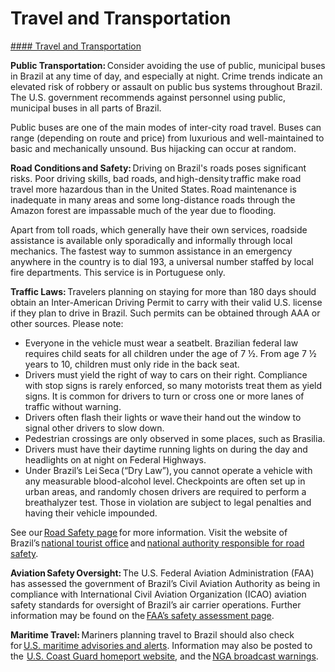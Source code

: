 # Travel and Transportation

[#### Travel and Transportation](javascript:void(0); "Travel and Transportation")

**Public Transportation:** Consider avoiding the use of public, municipal buses in Brazil at any time of day, and especially at night. Crime trends indicate an elevated risk of robbery or assault on public bus systems throughout Brazil. The U.S. government recommends against personnel using public, municipal buses in all parts of Brazil.

Public buses are one of the main modes of inter-city road travel. Buses can range (depending on route and price) from luxurious and well-maintained to basic and mechanically unsound. Bus hijacking can occur at random.

**Road Conditions and Safety:** Driving on Brazil's roads poses significant risks. Poor driving skills, bad roads, and high-density traffic make road travel more hazardous than in the United States. Road maintenance is inadequate in many areas and some long-distance roads through the Amazon forest are impassable much of the year due to flooding.

Apart from toll roads, which generally have their own services, roadside assistance is available only sporadically and informally through local mechanics. The fastest way to summon assistance in an emergency anywhere in the country is to dial 193, a universal number staffed by local fire departments. This service is in Portuguese only.

**Traffic Laws:** Travelers planning on staying for more than 180 days should obtain an Inter-American Driving Permit to carry with their valid U.S. license if they plan to drive in Brazil. Such permits can be obtained through AAA or other sources. Please note:

* Everyone in the vehicle must wear a seatbelt. Brazilian federal law requires child seats for all children under the age of 7 ½. From age 7 ½ years to 10, children must only ride in the back seat.
* Drivers must yield the right of way to cars on their right. Compliance with stop signs is rarely enforced, so many motorists treat them as yield signs. It is common for drivers to turn or cross one or more lanes of traffic without warning.
* Drivers often flash their lights or wave their hand out the window to signal other drivers to slow down.
* Pedestrian crossings are only observed in some places, such as Brasilia.
* Drivers must have their daytime running lights on during the day and headlights on at night on Federal Highways.
* Under Brazil’s Lei Seca (“Dry Law”), you cannot operate a vehicle with any measurable blood-alcohol level. Checkpoints are often set up in urban areas, and randomly chosen drivers are required to perform a breathalyzer test. Those in violation are subject to legal penalties and having their vehicle impounded.

See our [Road Safety page](https://travel.state.gov/content/travel/en/international-travel/before-you-go/driving-and-road-safety.html) for more information. Visit the website of Brazil’s [national tourist office](https://travel.state.gov/content/travel/en/international-travel/International-Travel-Country-Information-Pages/Brazil.html#ExternalPopup) and [national authority responsible for road safety](https://travel.state.gov/content/travel/en/international-travel/International-Travel-Country-Information-Pages/Brazil.html#ExternalPopup).

**Aviation Safety Oversight:** The U.S. Federal Aviation Administration (FAA) has assessed the government of Brazil’s Civil Aviation Authority as being in compliance with International Civil Aviation Organization (ICAO) aviation safety standards for oversight of Brazil’s air carrier operations. Further information may be found on the [FAA’s safety assessment page](https://travel.state.gov/content/travel/en/international-travel/International-Travel-Country-Information-Pages/Brazil.html#ExternalPopup).

**Maritime Travel:** Mariners planning travel to Brazil should also check for [U.S. maritime advisories and alerts](https://travel.state.gov/content/travel/en/international-travel/International-Travel-Country-Information-Pages/Brazil.html#ExternalPopup). Information may also be posted to the  [U.S. Coast Guard homeport website](https://travel.state.gov/content/travel/en/international-travel/International-Travel-Country-Information-Pages/Brazil.html#ExternalPopup), and the [NGA broadcast warnings](https://travel.state.gov/content/travel/en/international-travel/International-Travel-Country-Information-Pages/Brazil.html#ExternalPopup).